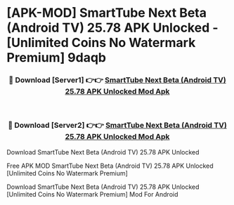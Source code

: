 # [APK-MOD] SmartTube Next Beta (Android TV) 25.78 APK Unlocked - [Unlimited Coins No Watermark Premium] 9daqb



<div align="center">
<h3>🔴 Download [Server1] 👉👉 <a href="https://momento.my/?title=SmartTube_Next_Beta_(Android_TV)_25.78_APK_Unlocked">SmartTube Next Beta (Android TV) 25.78 APK Unlocked Mod Apk</a></h3><br>

<h3>🔴 Download [Server2] 👉👉 <a href="https://momento.my/?title=SmartTube_Next_Beta_(Android_TV)_25.78_APK_Unlocked">SmartTube Next Beta (Android TV) 25.78 APK Unlocked Mod Apk</a></h3>
</div>



Download SmartTube Next Beta (Android TV) 25.78 APK Unlocked 

Free APK MOD SmartTube Next Beta (Android TV) 25.78 APK Unlocked [Unlimited Coins No Watermark Premium]

Download SmartTube Next Beta (Android TV) 25.78 APK Unlocked [Unlimited Coins No Watermark Premium] Mod For Android
